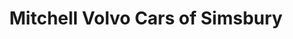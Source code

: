 ---
title: "Mitchell Volvo Cars of Simsbury"
url: /simsbury/mitchell-volvo-cars-of-simsbury/
shop: Autohaus
---